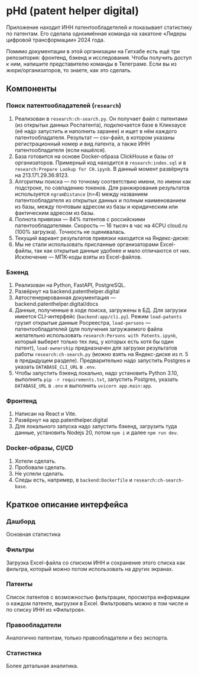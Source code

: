 # pHd (patent helper digital)

Приложение находит ИНН патентообладетелей и показывает статистику по патентам. Его сделала одноимённая команда на хакатоне «Лидеры цифровой трансформации» 2024 года.

Помимо документации в этой организации на Гитхабе есть ещё три репозитория: фронтенд, бэкенд и исследования. Чтобы получить доступ к ним, напишите представителю команды в Телеграме. Если вы из жюри/организаторов, то знаете, как это сделать.

## Компоненты

### Поиск патентообладателей (`research`)

1. Реализован в `research:ch-search.py`. Он получает файл с патентами (из открытых данных Роспатента), подключается базе в Кликхаусе (её надо запустить и наполнить заранее) и ищет в нём каждого патентообладателя. Результат — csv-файл, в котором указаны регистрационный номер и вид патента, а также ИНН патентообладателя (если нашёлся).
2. База готовится на основе Docker-образа ClickHouse и базы от организаторов. Примерный код находится в `research:index.sql` и в `research:Prepare Lookup for CH.ipynb`. В данный момент развёрнута на 213.171.29.36:8123.
3. Алгоритмы поиска — по точному соответствию имени, по имени как подстроке, по совпадению токенов. Для ранжирования результатов используется `ngramDistance` (n=4) между названием патентообладателя из открытых данных и полным наименованием из базы, между почтовым адресом из базы и юридическим или фактическим адресом из базы.
4. Полнота привязки — 84% патентов с российскими патентообладателями. Скорость — 16 тысяч в час на 4CPU cloud.ru (100% загрузка). Точность не оценивалась.
5. Текущий вариант результатов привязки находится на Яндекс-диске:
6. Мы не стали использовать присланные организаторами Excel-файлы, так как открытые данные удобнее и мало отличаются от них. Исключение — МПК-коды взяты из Excel-файлов.

### Бэкенд

1. Реализован на Python, FastAPI, PostgreSQL.
2. Развёрнут на backend.patenthelper.digital
3. Автосгенерированная документация — backend.patenthelper.digital/docs
4. Данные, полученные в ходе поиска, загружены в БД. Для загрузки имеется CLI-интерфейс (`backend:app/cli.py`). Режим `load-patents` грузит открытые данные Росреестра, `load-persons` — патентообладателей (для получения загружаемого файла желательно использовать `research:Persons with Patents.ipynb`, который выберет только тех лиц, у которых есть хотя бы один патент), `load-ownership` предназначен для загрузки результатов работы `research:ch-search.py` (можно взять на Яндекс-диске из п. 5 в предыдущем разделе). Предварительно надо запустить Postgres и указать `DATABASE_CLI_URL` в `.env`.
5. Чтобы запустить бэкенд локально, надо установить Python 3.10, выполнить `pip -r requirements.txt`, запустить Postgres, указать `DATABASE_URL` в `.env` и выполнить `uvicorn app.main:app`.

### Фронтенд

1. Написан на React и Vite.
2. Развёрнут на app.patenthelper.digital
3. Для локального запуска надо запустить бэкенд, загрузить туда данные, установить Nodejs 20, потом `npm i` и далее `npm run dev`.

### Docker-образы, CI/CD

1. Хотели сделать.
2. Пробовали сделать.
3. Не успели сделать.
4. Следы есть, например, в `backend:Dockerfile` и `research:ch-search-base`.

## Краткое описание интерфейса

### Дашборд

Основная статистика

### Фильтры

Загрузка Excel-файла со списком ИНН и сохранение этого списка как фильтра, который можно потом использовать на других экранах.

### Патенты

Список патентов с возможностью фильтрации, просмотра информации о каждом патенте, выгрузки в Excel. Фильтровать можно в том числе и по списку ИНН из «Фильтров».

### Правообладатели

Аналогично патентам, только правообладатели и без экспорта.

### Статистика

Более детальная аналитика.
